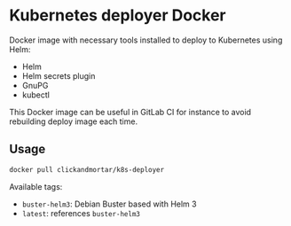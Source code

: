 # Kubernetes deployer Docker

Docker image with necessary tools installed to deploy to Kubernetes using Helm:

* Helm
* Helm secrets plugin
* GnuPG
* kubectl

This Docker image can be useful in GitLab CI for instance to avoid rebuilding deploy image each time.

## Usage

```bash
docker pull clickandmortar/k8s-deployer
```

Available tags:

* `buster-helm3`: Debian Buster based with Helm 3
* `latest`: references `buster-helm3`
